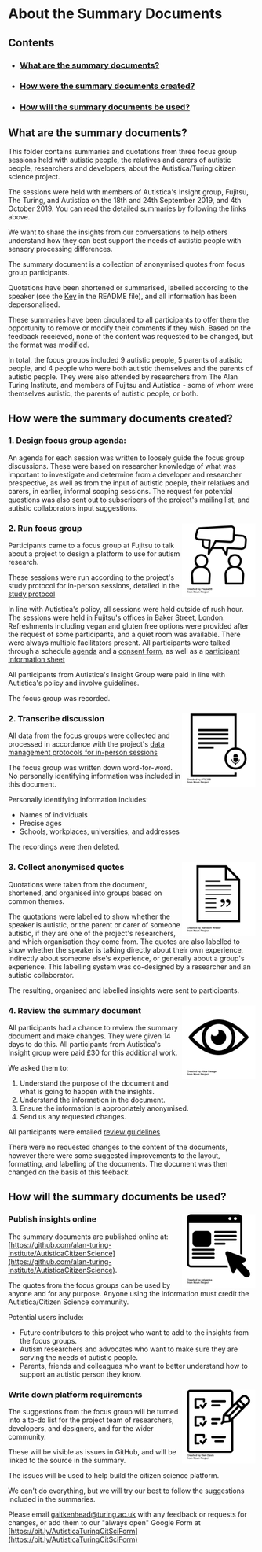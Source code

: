 # About the Summary Documents

## Contents


* ### [What are the summary documents?](#what-are-the-summary-documents)
* ### [How were the summary documents created?](#how-were-the-summary-documents-created)
* ### [How will the summary documents be used?](#how-will-the-summary-documents-be-used)


## What are the summary documents?

This folder contains summaries and quotations from three focus group sessions held with autistic people, the relatives and carers of autistic people, researchers and developers, about the Autistica/Turing citizen science project.

The sessions were held with members of Autistica's Insight group, Fujitsu, The Turing, and Autistica on the 18th and 24th September 2019, and 4th October 2019. 
You can read the detailed summaries by following the links above.

We want to share the insights from our conversations to help others understand how they can best support the needs of autistic people with sensory processing differences.

The summary document is a collection of anonymised quotes from focus group participants.

Quotations have been shortened or summarised, labelled according to the speaker (see the [Key](community-recommendations/focus-groups/About-this-folder.md#key) in the README file), and all information has been depersonalised.

These summaries have been circulated to all participants to offer them the opportunity to remove or modify their comments if they wish.
Based on the feedback receieved, none of the content was requested to be changed, but the format was modified.

In total, the focus groups included 9 autistic people, 5 parents of autistic people, and 4 people who were both autistic themselves and the parents of autistic people.
They were also attended by researchers from The Alan Turing Institute, and members of Fujitsu and Autistica - some of whom were themselves autistic, the parents of autistic people, or both. 

## How were the summary documents created?

### 1. Design focus group agenda: 

An agenda for each session was written to loosely guide the focus group discussions.
These were based on researcher knowledge of what was important to investigate and determine from a developer and researcher prespective, as well as from the input of autistic poeple, their relatives and carers, in earlier, informal scoping sessions. 
The request for potential questions was also sent out to subscribers of the project's mailing list, and autistic collaborators input suggestions.

### 2. Run focus group <img src="../../images/noun-project-icons/noun_Conversation_2041500.png" width="150" align="right"/>

Participants came to a focus group at Fujitsu to talk about a project to design a platform to use for autism research.

These sessions were run according to the project's study protocol for in-person sessions, detailed in the [study protocol](https://github.com/alan-turing-institute/AutisticaCitizenScience/blob/master/project-management/A9_StudyProtocol.pdf)

In line with Autistica's policy, all sessions were held outside of rush hour. 
The sessions were held in Fujitsu's offices in Baker Street, London. Refreshments including vegan and gluten free options were provided after the request of some participants, and a quiet room was available.
There were always multiple facilitators present.
All participants were talked through a schedule [agenda](https://github.com/alan-turing-institute/AutisticaCitizenScience/blob/master/project-management/A6_ConsentForm.pdf) and a [consent form](https://github.com/alan-turing-institute/AutisticaCitizenScience/blob/master/project-management/A6_ConsentForm.pdf), as well as a [participant information sheet](https://github.com/alan-turing-institute/AutisticaCitizenScience/blob/master/project-management/A7_ParticipantInformationSheet.pdf)

All participants from Autistica's Insight Group were paid in line with Autistica's policy and involve guidelines.

The focus group was recorded.

### 2. Transcribe discussion <img src="../../images/noun-project-icons/noun_transcript_532343.png" width="150" align="right"/>

All data from the focus groups were collected and processed in accordance with the project's [data management protocols for in-person sessions](https://github.com/alan-turing-institute/AutisticaCitizenScience/blob/master/project-management/A8_DataManagement.pdf)

The focus group was written down word-for-word. No personally identifying information was included in this document.

Personally identifying information includes:

* Names of individuals
* Precise ages
* Schools, workplaces, universities, and addresses

The recordings were then deleted.

### 3. Collect anonymised quotes <img src="../../images/noun-project-icons/noun_Document_188540.png" width="150" align="right"/>

Quotations were taken from the document, shortened, and organised into groups based on common themes.

The quotations were labelled to show whether the speaker is autistic, or the parent or carer of someone autistic, if they are one of the project's researchers, and which organisation they come from. 
The quotes are also labelled to show whether the speaker is talking directly about their own experience, indirectly about someone else's experience, or generally about a group's experience.
This labelling system was co-designed by a researcher and an autistic collaborator. 

The resulting, organised and labelled insights were sent to participants. 

### 4. Review the summary document <img src="../../images/noun-project-icons/noun_Eye_2040041.png" width="150" align="right"/>

All participants had a chance to review the summary document and make changes.
They were given 14 days to do this. All participants from Autistica's Insight group were paid £30 for this additional work. 

We asked them to:

1. Understand the purpose of the document and what is going to happen with the insights.
2. Understand the information in the document.
3. Ensure the information is appropriately anonymised.
4. Send us any requested changes.

All participants were emailed [review guidelines](project-management/FocusGroups/FocusGroup-SummaryReview-Guidelines.md)

There were no requested changes to the content of the documents, however there were some suggested improvements to the layout, formatting, and labelling of the documents. 
The document was then changed on the basis of this feeback.

## How will the summary documents be used? 

### Publish insights online <img src="../../images/noun-project-icons/noun_online_1632606.png" width="150" align="right"/>

The summary documents are published online at: [https://github.com/alan-turing-institute/AutisticaCitizenScience](https://github.com/alan-turing-institute/AutisticaCitizenScience).

The quotes from the focus groups can be used by anyone and for any purpose.
Anyone using the information must credit the Autistica/Citizen Science community.

Potential users include:

* Future contributors to this project who want to add to the insights from the focus groups.
* Autism researchers and advocates who want to make sure they are serving the needs of autistic people.
* Parents, friends and colleagues who want to better understand how to support an autistic person they know.

### Write down platform requirements <img src="../../images/noun-project-icons/noun_todolist_1128326.png" width="150" align="right"/>

The suggestions from the focus group will be turned into a to-do list for the project team of researchers, developers, and designers, and for the wider community.

These will be visible as issues in GitHub, and will be linked to the source in the summary. 

The issues will be used to help build the citizen science platform.

We can't do everything, but we will try our best to follow the suggestions included in the summaries. 


Please email [gaitkenhead@turing.ac.uk](mailto:gaitkenhead@turing.ac.uk) with any feedback or requests for changes, or add them to our "always open" Google Form at [https://bit.ly/AutisticaTuringCitSciForm](https://bit.ly/AutisticaTuringCitSciForm)
